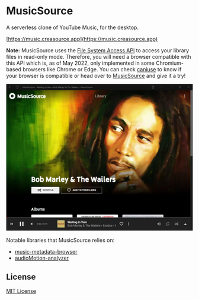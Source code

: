 # MusicSource

A serverless clone of YouTube Music, for the desktop.

[https://music.creasource.app](https://music.creasource.app)

**Note:** MusicSource uses the [File System Access API](https://wicg.github.io/file-system-access/) to access your library files in read-only mode. Therefore, you will need a browser compatible with this API which is, as of May 2022, only implemented in some Chromium-based browsers like Chrome or Edge. You can check [caniuse](https://caniuse.com/native-filesystem-api) to know if your browser is compatible or head over to [MusicSource](https://music.creasource.app) and give it a try!

![](src/assets/welcome/w2.webp)

Notable libraries that MusicSource relies on:
* [music-metadata-browser](https://github.com/Borewit/music-metadata-browser)
* [audioMotion-analyzer](https://github.com/hvianna/audioMotion-analyzer)

## License


[MIT License](LICENSE)
